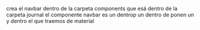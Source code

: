 crea el navbar dentro de la carpeta components que esá dentro de la carpeta journal
el componente navbar es un <Appbar> dentrop un <toolbar>
dentro de <toolbar> ponen un <iconbutton> y dentro el <icon> que traemos de material
